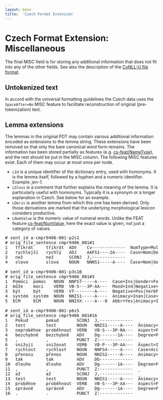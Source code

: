 ```yaml
---
layout: base
title:  'Czech Format Extension'
---
```


# Czech Format Extension: Miscellaneous

The final MISC field is for storing any additional information that does not fit into any of
the other fields. See also the description of the [CoNLL-U file format](../../format.html).

## Untokenized text

In accord with the universal formatting guidelines the Czech data uses the `SpaceAfter=No`
MISC feature to facilitate reconstruction of original (pre-tokenization) text.

## Lemma extensions

The lemmas in the original PDT may contain various additional information encoded as extensions
to the lemma string. These extensions have been removed so that only the bare canonical word form
remains. The information has been stored partially as features (e.g. [cs-feat/NameType]()),
and the rest should be put in the MISC column. The following MISC features exist. Each of them may
occur at most once per node.

* `LId` is a unique identifier of the dictionary entry, used with homonyms. It is the lemma itself, followed by a hyphen and a numeric identifier. Example: *jen-1*.
* `LGloss` is a comment that further explains the meaning of the lemma. It is particularly useful with homonyms. Typically it is a synonym or a longer explanation in Czech. See below for an example.
* `LDeriv` is another lemma from which this one has been derived. Only those derivations are marked that the underlying morphological lexicon considers productive.
* `LNumValue` is the numeric value of numeral words. Unlike the FEAT feature [cs-feat/NumValue](), here the exact value is given, not just a category of values.

<pre># sent_id a-cmpr9406-001-p2s1
# orig_file_sentence cmpr9406_001#1
1   Třikrát     třikrát  ADV    Cv-------------  NumType=Mult                                              2  advmod  _  LNumValue=3
2   rychlejší   rychlý   ADJ    AAFS1----2A----  Case=Nom|Degree=Comp|Gender=Fem|Negative=Pos|Number=Sing  0  root    _  _
3   než         než      SCONJ  J,-------------  _                                                         4  mark    _  LId=než-2
4   slovo       slovo    NOUN   NNNS1-----A----  Case=Nom|Gender=Neut|Negative=Pos|Number=Sing             2  advcl   _  _

# sent_id a-cmpr9406-001-p3s1B
# orig_file_sentence cmpr9406_001#3
1  Pomocí  pomoc   NOUN  NNFS7-----A----  Case=Ins|Gender=Fem|Negative=Pos|Number=Sing                                  2  xcomp  _  _
2  může    moci    VERB  VB-S---3P-AA---  Mood=Ind|Negative=Pos|Number=Sing|Person=3|Tense=Pres|VerbForm=Fin|Voice=Act  0  root   _  LGloss=(mít_možnost_[něco_dělat])
3  být     být     VERB  Vf--------A----  Negative=Pos|VerbForm=Inf                                                     1  cop    _  _
4  systém  systém  NOUN  NNIS1-----A----  Animacy=Inan|Case=Nom|Gender=Masc|Negative=Pos|Number=Sing                    2  nsubj  _  _
5  ECM     ECM     NOUN  NNIXX-----A---8  Abbr=Yes|Animacy=Inan|Foreign=Yes|Gender=Masc|Negative=Pos                    4  nmod   _  LId=ECM-3|LGloss=(Error_Correction_Mode,_mód_u_faxů)

# sent_id a-cmpr9406-001-p6s5
# orig_file_sentence cmpr9406_001#16
1   Pokud       pokud       SCONJ  J,-------------  _       3       mark    _       _
2   test        test        NOUN   NNIS1-----A----  Animacy=Inan|Case=Nom|Gender=Masc|Negative=Pos|Number=Sing      3       nsubj   _  _
3   neproběhne  proběhnout  VERB   VB-S---3P-NA---  Aspect=Perf|Mood=Ind|Negative=Neg|Number=Sing|Person=3|Tense=Pres|VerbForm=Fin|Voice=Act        6       advcl   _       _
4   bezchybně   bezchybně   ADV    Dg-------1A----  Degree=Pos|Negative=Pos 3       advmod  _       SpaceAfter=No|LDeriv=bezchybný
5   ,           ,           PUNCT  Z:-------------  _       3       punct   _       _
6   snižují     snižovat    VERB   VB-P---3P-AA---  Aspect=Imp|Mood=Ind|Negative=Pos|Number=Plur|Person=3|Tense=Pres|VerbForm=Fin|Voice=Act 0       root    _       _
7   rychlost    rychlost    NOUN   NNFS4-----A----  Case=Acc|Gender=Fem|Negative=Pos|Number=Sing    6       obj    _  LDeriv=rychlý
8   přenosu     přenos      NOUN   NNIS2-----A----  Animacy=Inan|Case=Gen|Gender=Masc|Negative=Pos|Number=Sing      7       nmod    _  _
9   tak         tak         ADV    Db-------------  _       10      advmod  _       LId=tak-3
10  dlouho      dlouho      ADV    Dg-------1A----  Degree=Pos|Negative=Pos 6       advmod  _       SpaceAfter=No|LGloss=(o_čase;_př._dlouhá_doba)
11  ,           ,           PUNCT  Z:-------------  _       14      punct   _       _
12  až          až          SCONJ  J,-------------  _       14      mark    _       LId=až-2|LGloss=(přijde,_až_to_dodělá)
13  test        test        NOUN   NNIS1-----A----  Animacy=Inan|Case=Nom|Gender=Masc|Negative=Pos|Number=Sing      14      nsubj   _  _
14  proběhne    proběhnout  VERB   VB-S---3P-AA---  Aspect=Perf|Mood=Ind|Negative=Pos|Number=Sing|Person=3|Tense=Pres|VerbForm=Fin|Voice=Act        10      advcl   _       _
15  správně     správně     ADV    Dg-------1A----  Degree=Pos|Negative=Pos 14      advmod  _       SpaceAfter=No|LGloss=(podle_něj._měřítek;_př._chlap,_míra,...)|LDeriv=správný
16  .           .           PUNCT  Z:-------------  _       6       punct   _       _</pre>
